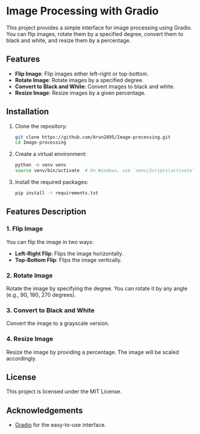 # Image Processing with Gradio

This project provides a simple interface for image processing using Gradio. You can flip images, rotate them by a specified degree, convert them to black and white, and resize them by a percentage.

## Features

- **Flip Image**: Flip images either left-right or top-bottom.
- **Rotate Image**: Rotate images by a specified degree.
- **Convert to Black and White**: Convert images to black and white.
- **Resize Image**: Resize images by a given percentage.

## Installation

1. Clone the repository:
    ```bash
    git clone https://github.com/Arun2895/Image-processing.git
    cd Image-processing
    ```

2. Create a virtual environment:
    ```bash
    python -m venv venv
    source venv/bin/activate  # On Windows, use `venv\Scripts\activate`
    ```

3. Install the required packages:
    ```bash
    pip install -r requirements.txt
    ```

## Features Description

### 1. Flip Image

You can flip the image in two ways:
- **Left-Right Flip**: Flips the image horizontally.
- **Top-Bottom Flip**: Flips the image vertically.

### 2. Rotate Image

Rotate the image by specifying the degree. You can rotate it by any angle (e.g., 90, 180, 270 degrees).

### 3. Convert to Black and White

Convert the image to a grayscale version.

### 4. Resize Image

Resize the image by providing a percentage. The image will be scaled accordingly.

## License

This project is licensed under the MIT License.

## Acknowledgements

- [Gradio](https://www.gradio.app/) for the easy-to-use interface.
